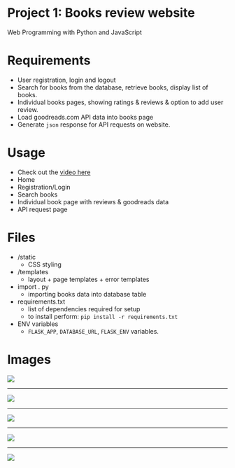 # Project 1: Books review website

Web Programming with Python and JavaScript

# Requirements
* User registration, login and logout
* Search for books from the database, retrieve books, display list of books.
* Individual books pages, showing ratings & reviews & option to add user review.
* Load goodreads.com API data into books page
* Generate `json` response for API requests on website.

# Usage
* Check out the [video here](https://streamja.com/qVar0)
* Home
* Registration/Login
* Search books
* Individual book page with reviews & goodreads data
* API request page


# Files
* /static
    * CSS styling
* /templates
    * layout + page templates + error templates
* import . py
    * importing books data into database table
* requirements.txt
    * list of dependencies required for setup
    * to install perform: `pip install -r requirements.txt`
* ENV variables
    * `FLASK_APP`, `DATABASE_URL`, `FLASK_ENV` variables.

# Images
![](http://i.imgur.com/3Tjxhhj.png)

-----
![](http://i.imgur.com/y8ja9Ap.png)

------

![](http://i.imgur.com/HYj1eTS.png)

------

![](http://i.imgur.com/ucyLLV0.png)

-----

![](http://i.imgur.com/18WwheN.png)
